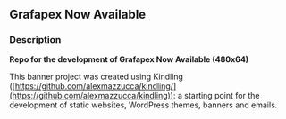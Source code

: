 ## Grafapex Now Available

### Description

**Repo for the development of Grafapex Now Available (480x64)**

This banner project was created using Kindling ([https://github.com/alexmazzucca/kindling/](https://github.com/alexmazzucca/kindling)): a starting point for the development of static websites, WordPress themes, banners and emails.